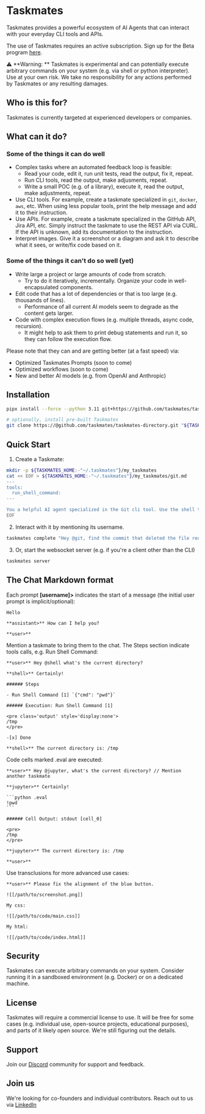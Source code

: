 # Taskmates

Taskmates provides a powerful ecosystem of AI Agents that can interact with your everyday CLI tools and APIs.

The use of Taskmates requires an active subscription. Sign up for the Beta program [here](https://taskmates.me).

⚠️ **Warning:
** Taskmates is experimental and can potentially execute arbitrary commands on your system (e.g. via shell or python interpreter). Use at your own risk. We take no responsibility for any actions performed by Taskmates or any resulting damages.

## Who is this for?

Taskmates is currently targeted at experienced developers or companies.

## What can it do?

### Some of the things it can do well

- Complex tasks where an automated feedback loop is feasible:
    - Read your code, edit it, run unit tests, read the output, fix it, repeat.
    - Run CLI tools, read the output, make adjusments, repeat.
    - Write a small POC (e.g. of a library), execute it, read the output, make adjustments, repeat.
- Use CLI tools. For example, create a taskmate specialized in `git`, `docker`, `aws`, etc. When using less popular tools, print the help message and add it to their instruction.
- Use APIs. For example, create a taskmate specialized in the GitHub API, Jira API, etc. Simply instruct the taskmate to use the REST API via CURL. If the API is unknown, add its documentation to the instruction.
- Interpret images. Give it a screenshot or a diagram and ask it to describe what it sees, or write/fix code based on it.

### Some of the things it can't do so well (yet)

- Write large a project or large amounts of code from scratch.
    - Try to do it iteratively, incrementally. Organize your code in well-encapsulated components.
- Edit code that has a lot of dependencies or that is too large (e.g. thousands of lines).
    - Performance of all current AI models seem to degrade as the content gets larger.
- Code with complex execution flows (e.g. multiple threads, async code, recursion).
    - It might help to ask them to print debug statements and run it, so they can follow the execution flow.

Please note that they can and are getting better (at a fast speed) via:

- Optimized Taskmates Prompts (soon to come)
- Optimized workflows (soon to come)
- New and better AI models (e.g. from OpenAI and Anthropic)

## Installation

```bash
pipx install --force --python 3.11 git+https://github.com/taskmates/taskmates.git

# optionally, install pre-built Taskmates 
git clone https://@github.com/taskmates/taskmates-directory.git "${TASKMATES_HOME:-"~/.taskmates"}/taskmates"
```

## Quick Start

1. Create a Taskmate:

```bash
mkdir -p ${TASKMATES_HOME:-"~/.taskmates"}/my_taskmates
cat << EOF > ${TASKMATES_HOME:-"~/.taskmates"}/my_taskmates/git.md
---
tools:
  run_shell_command:
---

You a helpful AI agent specialized in the Git cli tool. Use the shell to interact with it. 
EOF
```

2. Interact with it by mentioning its username.

```bash
taskmates complete "Hey @git, find the commit that deleted the file requirements.txt"
```

3. Or, start the websocket server (e.g. if you're a client other than the CLI)

```bash
taskmates server
```

## The Chat Markdown format

Each prompt **[username]>** indicates the start of a message (the initial user prompt is implicit/optional):

    Hello
    
    **assistant>** How can I help you?

    **user>** 

Mention a taskmate to bring them to the chat. The Steps section indicate tools calls, e.g. Run Shell Command:

    **user>** Hey @shell what's the current directory?
    
    **shell>** Certainly!
    
    ###### Steps
    
    - Run Shell Command [1] `{"cmd": "pwd"}`
    
    ###### Execution: Run Shell Command [1]
    
    <pre class='output' style='display:none'>
    /tmp
    </pre>
    
    -[x] Done
    
    **shell>** The current directory is: /tmp

Code cells marked .eval are executed:

    **user>** Hey @jupyter, what's the current directory? // Mention another taskmate

    **jupyter>** Certainly!

    ```python .eval
    !pwd
    ```

    ###### Cell Output: stdout [cell_0]

    <pre>
    /tmp
    </pre>

    **jupyter>** The current directory is: /tmp

    **user>**

Use transclusions for more advanced use cases:

    **user>** Please fix the alignment of the blue button.
    
    ![[/path/to/screenshot.png]]

    My css:

    ![[/path/to/code/main.css]]

    My html:

    ![[/path/to/code/index.html]]

## Security

Taskmates can execute arbitrary commands on your system. Consider running it in a sandboxed environment (e.g. Docker) or on a dedicated machine.

## License

Taskmates will require a commercial license to use. It will be free for some cases (e.g. individual use, open-source projects, educational purposes), and parts of it likely open source. We're still figuring out the details.

## Support

Join our [Discord](https://discord.gg/XjdEqUZXUn) community for support and feedback.

## Join us

We're looking for co-founders and individual contributors. Reach out to us via <a href="https://www.linkedin.com/company/taskmatesme">LinkedIn</a>
